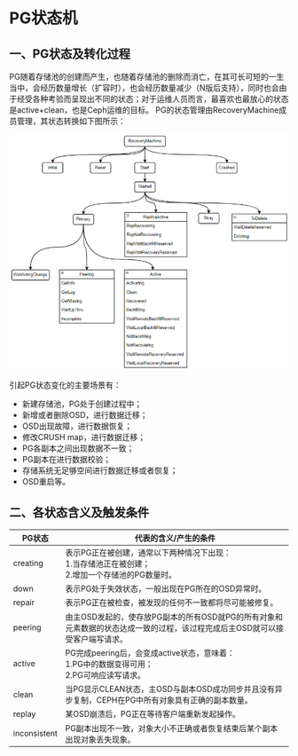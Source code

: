# PG状态机

## 一、PG状态及转化过程

PG随着存储池的创建而产生，也随着存储池的删除而消亡，在其可长可短的一生当中，会经历数量增长（扩容时），也会经历数量减少（N版后支持），同时也会由于经受各种考验而呈现出不同的状态；对于运维人员而言，最喜欢也最放心的状态是active+clean，也是Ceph运维的目标。
PG的状态管理由RecoveryMachine成员管理，其状态转换如下图所示：

![PG状态变化示意图](images/PG状态转换图.png)

引起PG状态变化的主要场景有：
* 新建存储池，PG处于创建过程中；
* 新增或者删除OSD，进行数据迁移；
* OSD出现故障，进行数据恢复；
* 修改CRUSH map，进行数据迁移；
* PG各副本之间出现数据不一致；
* PG副本在进行数据校验；
* 存储系统无足够空间进行数据迁移或者恢复；
* OSD重启等。

## 二、各状态含义及触发条件

| PG状态       | 代表的含义/产生的条件                                                                                                       |
|--------------|-----------------------------------------------------------------------------------------------------------------------------|
| creating     | 表示PG正在被创建，通常以下两种情况下出现：<br>1.当存储池正在被创建；<br>2.增加一个存储池的PG数量时。                        |
| down         | 表示PG处于失效状态，一般出现在PG所在的OSD异常时。                                                                           |
| repair       | 表示PG正在被检查，被发现的任何不一致都将尽可能被修复。                                                                      |
| peering      | 由主OSD发起的，使存放PG副本的所有OSD就PG的所有对象和元素数据的状态达成一致的过程，该过程完成后主OSD就可以接受客户端写请求。 |
| active       | PG完成peering后，会变成active状态，意味着：<br>1.PG中的数据变得可用；<br>2.PG可响应读写请求。                               |
| clean        | 当PG显示CLEAN状态，主OSD与副本OSD成功同步并且没有异步复制，CEPH在PG中所有对象具有正确的副本数量。                           |
| replay       | 某OSD崩溃后，PG正在等待客户端重新发起操作。                                                                                 |
| inconsistent | PG副本出现不一致，对象大小不正确或者恢复结束后某个副本出现对象丢失现象。                                                    |
